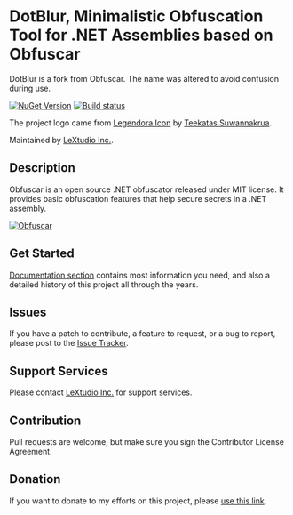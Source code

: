 # DotBlur, Minimalistic Obfuscation Tool for .NET Assemblies based on Obfuscar

DotBlur is a fork from Obfuscar. The name was altered to avoid confusion during use.

[![NuGet Version](https://img.shields.io/nuget/v/Obfuscar.svg?style=flat-square)](https://www.nuget.org/packages/Obfuscar/)
[![Build status](https://img.shields.io/github/actions/workflow/status/obfuscar/obfuscar/windows.yml?style=flat-square)](https://github.com/obfuscar/obfuscar/actions/workflows/windows.yml)

The project logo came from [Legendora Icon](http://raindropmemory.deviantart.com/art/Legendora-Icon-Set-118999011) by
[Teekatas Suwannakrua](https://raindropmemory.deviantart.com/).

Maintained by [LeXtudio Inc.](https://lextudio.com/).

## Description

Obfuscar is an open source .NET obfuscator released under MIT license. It provides basic obfuscation features that help secure secrets in a .NET assembly.

[![Obfuscar](obfuscar.png)](https://www.obfuscar.com/)

## Get Started

[Documentation section](https://docs.obfuscar.com/) contains most information you need, and also a detailed history of this project all through the years.

## Issues

If you have a patch to contribute, a feature to request, or a bug to report, please post to the [Issue Tracker](https://github.com/obfuscar/obfuscar/issues).

## Support Services

Please contact [LeXtudio Inc.](https://lextudio.com/) for support services.

## Contribution

Pull requests are welcome, but make sure you sign the Contributor License Agreement.

## Donation

If you want to donate to my efforts on this project, please [use this link](https://github.com/sponsors/obfuscar).
